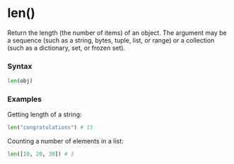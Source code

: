 # len()

Return the length (the number of items) of an object. The argument may be a sequence (such as a string, bytes, tuple, list, or range) or a collection (such as a dictionary, set, or frozen set).

### Syntax
```python
len(obj)
```

### Examples
Getting length of a string:
```python
len("congratulations") # 15
```

Counting a number of elements in a list:
```python
len([10, 20, 30]) # 3
```